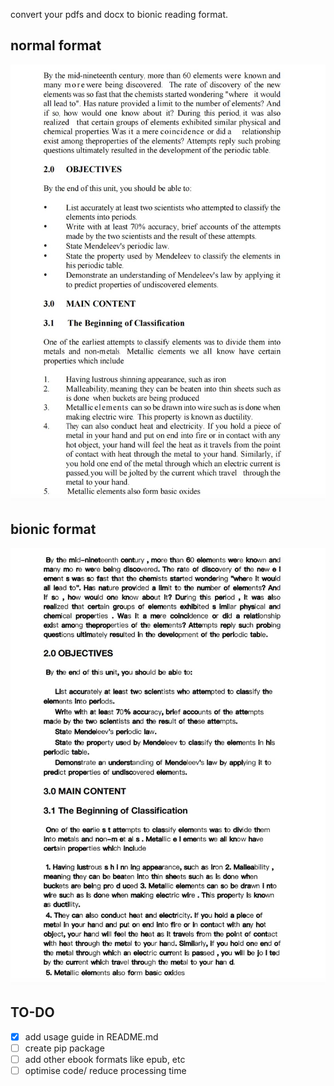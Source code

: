convert your pdfs and docx to bionic reading format.

## normal format

![1700793569388](image/README/1700793569388.png)

## bionic format

![1700793580179](image/README/1700793580179.png)

## TO-DO

- [X] add usage guide in README.md
- [ ] create pip package
- [ ] add other ebook formats like epub, etc
- [ ] optimise code/ reduce processing time
